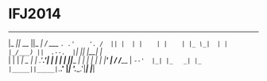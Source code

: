 IFJ2014
=======
 _____  ________  _____    _____     ____    __  _    _    
|_   _||_   __  ||_   _|  / ___ `. .'    '. /  || |  | |   
  | |    | |_ \_|  | |   |_/___) ||  .--.  |`| || |__| |_  
  | |    |  _| _   | |    .'____.'| |    | | | ||____   _| 
 _| |_  _| |_ | |__' |   / /_____ |  `--'  |_| |_   _| |_  
|_____||_____|`.____.'   |_______| '.____.'|_____| |_____| 
